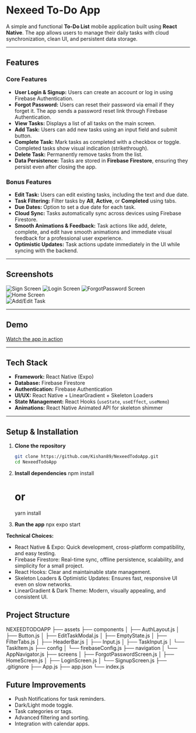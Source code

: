 # Nexeed To-Do App

A simple and functional **To-Do List** mobile application built using **React Native**. The app allows users to manage their daily tasks with cloud synchronization, clean UI, and persistent data storage.

---


## Features

### Core Features

- **User Login & Signup:** Users can create an account or log in using Firebase Authentication.  
- **Forgot Password:** Users can reset their password via email if they forget it. The app sends a password reset link through Firebase      Authentication.
- **View Tasks:** Displays a list of all tasks on the main screen.
- **Add Task:** Users can add new tasks using an input field and submit button.
- **Complete Task:** Mark tasks as completed with a checkbox or toggle. Completed tasks show visual indication (strikethrough).
- **Delete Task:** Permanently remove tasks from the list.
- **Data Persistence:** Tasks are stored in **Firebase Firestore**, ensuring they persist even after closing the app.


### Bonus Features

- **Edit Task:** Users can edit existing tasks, including the text and due date.
- **Task Filtering:** Filter tasks by **All**, **Active**, or **Completed** using tabs.
- **Due Dates:** Option to set a due date for each task.
- **Cloud Sync:** Tasks automatically sync across devices using Firebase Firestore.
- **Smooth Animations & Feedback:** Task actions like add, delete, complete, and edit have smooth animations and immediate visual feedback for a professional user experience.
- **Optimistic Updates:** Task actions update immediately in the UI while syncing with the backend.

---

## Screenshots

![Sign Screen](assets/Demo/SignUp.jpeg)
![Login Screen](assets/Demo/login.jpeg)
![ForgotPassword Screen](assets/Demo/ForgotPassword.jpeg)  
![Home Screen](assets/Demo/HomeScreen.jpeg)  
![Add/Edit Task](assets/Demo/Edit.jpeg)  

---

## Demo
[Watch the app in action](assets/Demo/demo%20video.mp4)

---

## Tech Stack

- **Framework:** React Native (Expo)
- **Database:** Firebase Firestore
- **Authentication:** Firebase Authentication
- **UI/UX:** React Native + LinearGradient + Skeleton Loaders
- **State Management:** React Hooks (`useState`, `useEffect`, `useMemo`)
- **Animations:** React Native Animated API for skeleton shimmer

---

## Setup & Installation

1. **Clone the repository**
   ```bash
   git clone https://github.com/Kishan89/NexeedTodoApp.git
   cd NexeedTodoApp

2. **Install dependencies**
   npm install
   # or
   yarn install

3. **Run the app**
   npx expo start

**Technical Choices:**
- React Native & Expo: Quick development, cross-platform compatibility, and easy testing.
- Firebase Firestore: Real-time sync, offline persistence, scalability, and simplicity for a small project.
- React Hooks: Clear and maintainable state management.
- Skeleton Loaders & Optimistic Updates: Ensures fast, responsive UI even on slow networks.
- LinearGradient & Dark Theme: Modern, visually appealing, and consistent UI.


## Project Structure
NEXEEDTODOAPP
├── assets
├── components
│   ├── AuthLayout.js
│   ├── Button.js
│   ├── EditTaskModal.js
│   ├── EmptyState.js
│   ├── FilterTabs.js
│   ├── HeaderBar.js
│   ├── Input.js
│   ├── TaskInput.js
│   └── TaskItem.js
├── config
│   └── firebaseConfig.js
├── navigation
│   └── AppNavigator.js
├── screens
│   ├── ForgotPasswordScreen.js
│   ├── HomeScreen.js
│   ├── LoginScreen.js
│   └── SignupScreen.js
├── .gitignore
├── App.js
├── app.json
└── index.js

## Future Improvements
- Push Notifications for task reminders.
- Dark/Light mode toggle.
- Task categories or tags.
- Advanced filtering and sorting.
- Integration with calendar apps.
